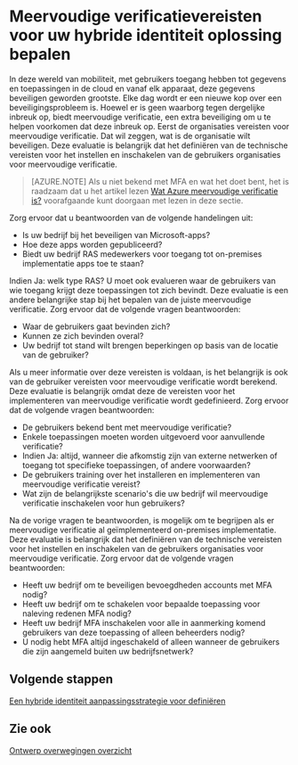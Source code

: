 <properties
    pageTitle="Azure Active Directory hybride identiteit ontwerpoverwegingen - bepalen vereisten voor meervoudige verificatie"
    description="Met voorwaardelijke toegangsbeheer controles Azure Active Directory de specifieke voorwaarden die u bij het verifiëren van de gebruiker en vóór het toestaan van toegang tot de toepassing kiezen. Zodra deze voorwaarden is voldaan, wordt de gebruiker is geverifieerd, en toegang hebben tot de toepassing."
    documentationCenter=""
    services="active-directory"
    authors="femila"
    manager="billmath"
    editor=""/>

<tags
    ms.service="active-directory"
    ms.devlang="na"
    ms.topic="article"
    ms.tgt_pltfrm="na"
    ms.workload="identity" 
    ms.date="08/08/2016"
    ms.author="billmath"/>

# <a name="determine-multi-factor-authentication-requirements-for-your-hybrid-identity-solution"></a>Meervoudige verificatievereisten voor uw hybride identiteit oplossing bepalen

In deze wereld van mobiliteit, met gebruikers toegang hebben tot gegevens en toepassingen in de cloud en vanaf elk apparaat, deze gegevens beveiligen geworden grootste.  Elke dag wordt er een nieuwe kop over een beveiligingsprobleem is.  Hoewel er is geen waarborg tegen dergelijke inbreuk op, biedt meervoudige verificatie, een extra beveiliging om u te helpen voorkomen dat deze inbreuk op.
Eerst de organisaties vereisten voor meervoudige verificatie. Dat wil zeggen, wat is de organisatie wilt beveiligen.  Deze evaluatie is belangrijk dat het definiëren van de technische vereisten voor het instellen en inschakelen van de gebruikers organisaties voor meervoudige verificatie.

>[AZURE.NOTE]
Als u niet bekend met MFA en wat het doet bent, het is raadzaam dat u het artikel lezen [Wat Azure meervoudige verificatie is?](../multi-factor-authentication/multi-factor-authentication.md) voorafgaande kunt doorgaan met lezen in deze sectie.

Zorg ervoor dat u beantwoorden van de volgende handelingen uit:

- Is uw bedrijf bij het beveiligen van Microsoft-apps? 
- Hoe deze apps worden gepubliceerd?
- Biedt uw bedrijf RAS medewerkers voor toegang tot on-premises implementatie apps toe te staan?

Indien Ja: welk type RAS? U moet ook evalueren waar de gebruikers van wie toegang krijgt deze toepassingen tot zich bevindt. Deze evaluatie is een andere belangrijke stap bij het bepalen van de juiste meervoudige verificatie. Zorg ervoor dat de volgende vragen beantwoorden:

- Waar de gebruikers gaat bevinden zich?
- Kunnen ze zich bevinden overal?
- Uw bedrijf tot stand wilt brengen beperkingen op basis van de locatie van de gebruiker?

Als u meer informatie over deze vereisten is voldaan, is het belangrijk is ook van de gebruiker vereisten voor meervoudige verificatie wordt berekend. Deze evaluatie is belangrijk omdat deze de vereisten voor het implementeren van meervoudige verificatie wordt gedefinieerd. Zorg ervoor dat de volgende vragen beantwoorden:

- De gebruikers bekend bent met meervoudige verificatie?
- Enkele toepassingen moeten worden uitgevoerd voor aanvullende verificatie?  
 - Indien Ja: altijd, wanneer die afkomstig zijn van externe netwerken of toegang tot specifieke toepassingen, of andere voorwaarden?
- De gebruikers training over het installeren en implementeren van meervoudige verificatie vereist?
- Wat zijn de belangrijkste scenario's die uw bedrijf wil meervoudige verificatie inschakelen voor hun gebruikers?

Na de vorige vragen te beantwoorden, is mogelijk om te begrijpen als er meervoudige verificatie al geïmplementeerd on-premises implementatie. Deze evaluatie is belangrijk dat het definiëren van de technische vereisten voor het instellen en inschakelen van de gebruikers organisaties voor meervoudige verificatie. Zorg ervoor dat de volgende vragen beantwoorden:

- Heeft uw bedrijf om te beveiligen bevoegdheden accounts met MFA nodig?
- Heeft uw bedrijf om te schakelen voor bepaalde toepassing voor naleving redenen MFA nodig?
- Heeft uw bedrijf MFA inschakelen voor alle in aanmerking komend gebruikers van deze toepassing of alleen beheerders nodig?
- U nodig hebt MFA altijd ingeschakeld of alleen wanneer de gebruikers die zijn aangemeld buiten uw bedrijfsnetwerk?


## <a name="next-steps"></a>Volgende stappen
[Een hybride identiteit aanpassingsstrategie voor definiëren](active-directory-hybrid-identity-design-considerations-identity-adoption-strategy.md)


## <a name="see-also"></a>Zie ook
[Ontwerp overwegingen overzicht](active-directory-hybrid-identity-design-considerations-overview.md)
